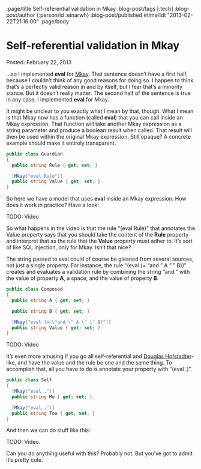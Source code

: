 :page/title Self-referential validation in Mkay
:blog-post/tags [:tech]
:blog-post/author {:person/id :einarwh}
:blog-post/published #time/ldt "2013-02-22T21:16:00"
:page/body

# Self-referential validation in Mkay

Posted: February 22, 2013

...so I implemented **eval** for [Mkay](/blog-posts/mkay-one-validation-attribute-to-rule-them-al/). That sentence doesn’t have a first half, because I couldn’t think of any good reasons for doing so. I happen to think that’s a perfectly valid reason in and by itself, but I fear that’s a minority stance. But it doesn’t really matter. The second half of the sentence is true in any case. I implemented **eval** for Mkay.

It might be unclear to you exactly what I mean by that, though. What I mean is that Mkay now has a function (called **eval**) that you can call inside an Mkay expression. That function will take another Mkay expression as a string parameter and produce a boolean result when called. That result will then be used within the original Mkay expression. Still opaque? A concrete example should make it entirely transparent.

```csharp
public class Guardian
{
  public string Rule { get; set; }

  [Mkay("eval Rule")]
  public string Value { get; set; }
}
```

So here we have a model that uses **eval** inside an Mkay expression. How does it work in practice? Have a look:

TODO: Video

So what happens in the video is that the rule "(eval Rule)" that annotates the Value property says that you should take the content of the **Rule** property and interpret that as the rule that the **Value** property must adher to. It’s sort of like SQL injection, only for Mkay. Isn’t that nice?

The string passed to eval could of course be gleaned from several sources, not just a single property. For instance, the rule "(eval (+ “and ” A ” ” B))" creates and evaluates a validation rule by combining the string “and ” with the value of property **A**, a space, and the value of property **B**.

```csharp
public class Composed
{
  public string A { get; set; }

  public string B { get; set; }

  [Mkay("eval (+ \"and \" A \" \" B)")]
  public string Value { get; set; }
}
```

TODO: Video

It’s even more amusing if you go all self-referential and [Douglas Hofstadter](http://en.wikipedia.org/wiki/Douglas_Hofstadter)-like, and have the value and the rule be one and the same thing. To accomplish that, all you have to do is annotate your property with “(eval .)”.

```csharp
public class Self
{
  [Mkay("eval .")]
  public string Me { get; set; }

  [Mkay("eval .")]
  public string Too { get; set; }
}
```

And then we can do stuff like this:

TODO: Video.

Can you do anything useful with this? Probably not. But you’ve got to admit it’s pretty cute.
